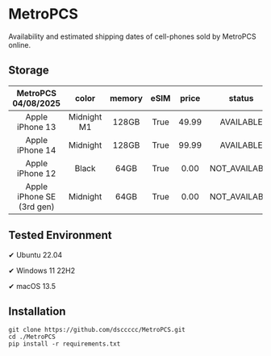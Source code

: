 # MetroPCS
Availability and estimated shipping dates of cell-phones sold by MetroPCS online.
## Storage
|MetroPCS 04/08/2025|color|memory|eSIM|price|status|shipping from|shipping to|
|:--:|:--:|:--:|:--:|:--:|:--:|:--:|:--:|
|Apple iPhone 13|Midnight M1|128GB|True|49.99|AVAILABLE|04/07/2025|04/10/2025|
|Apple iPhone 14|Midnight|128GB|True|99.99|AVAILABLE|04/07/2025|04/10/2025|
|Apple iPhone 12|Black|64GB|True|0.00|NOT_AVAILABLE|04/14/2025|04/21/2025|
|Apple iPhone SE (3rd gen)|Midnight|64GB|True|0.00|NOT_AVAILABLE|04/14/2025|04/21/2025|

## Tested Environment
✔ Ubuntu 22.04

✔ Windows 11 22H2

✔ macOS 13.5
## Installation
```
git clone https://github.com/dsccccc/MetroPCS.git
cd ./MetroPCS
pip install -r requirements.txt
```
